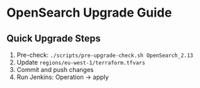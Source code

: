 # OpenSearch Upgrade Guide


## Quick Upgrade Steps

1. Pre-check: `./scripts/pre-upgrade-check.sh OpenSearch_2.13`
2. Update `regions/eu-west-1/terraform.tfvars`
3. Commit and push changes
4. Run Jenkins: Operation -> apply
